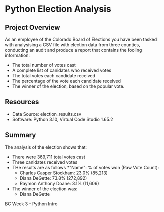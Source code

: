 # Python Election Analysis

## Project Overview

As an employee of the Colorado Board of Elections you have been tasked with analysising a CSV file with election data from three counties, conducting an audit and produce a report that contains the fooling information:
- The total number of votes cast
- A complete list of canidates who received votes
- The total votes each candidate received
- The percentage of the vote each candidate received
- The winner of the election, based on the popular vote.


## Resources
* Data Source: election_results.csv
* Software: Python 3.10, Virtual Code Studio  1.65.2

## Summary

The analysis of the election shows that: 

* There were 369,711 total votes cast
* Three canidates received votes
* THe results are as follows
    *"Name": % of votes won (Raw Vote Count):
    * Charles Casper Stockham: 23.0% (85,213)
    * Diana DeGette: 73.8% (272,892)
    * Raymon Anthony Doane: 3.1% (11,606)
* The winner of the election was:
    * Diana DeGette





BC Week 3 - Python Intro
